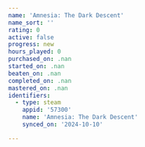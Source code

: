 ```yaml
---
name: 'Amnesia: The Dark Descent'
name_sort: ''
rating: 0
active: false
progress: new
hours_played: 0
purchased_on: .nan
started_on: .nan
beaten_on: .nan
completed_on: .nan
mastered_on: .nan
identifiers:
  - type: steam
    appid: '57300'
    name: 'Amnesia: The Dark Descent'
    synced_on: '2024-10-10'

---
```

